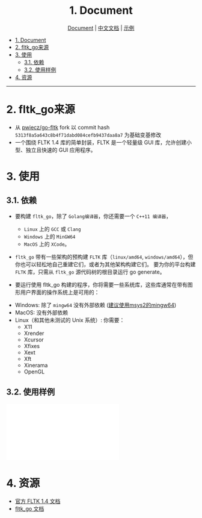 <div align="center">

# 1. Document

</div>

<div align="center">

[Document](./README.md) | [中文文档](./README_zh-cn.md)  | [示例](./examples/README.md)

</div>

<!-- TOC -->

- [1. Document](#1-document)
- [2. fltk\_go来源](#2-fltk_go来源)
- [3. 使用](#3-使用)
	- [3.1. 依赖](#31-依赖)
	- [3.2. 使用样例](#32-使用样例)
- [4. 资源](#4-资源)

<!-- /TOC -->

---
# 2. fltk_go来源
* 从 [pwiecz/go-fltk](https://github.com/pwiecz/go-fltk) fork 以 commit hash `5313f8a5a643c8b4f71dabd084cefb9437daa8a7` 为基础变基修改
* 一个围绕 FLTK 1.4 库的简单封装，FLTK 是一个轻量级 GUI 库，允许创建小型、独立且快速的 GUI 应用程序。

# 3. 使用
## 3.1. 依赖
* 要构建 `fltk_go`，除了 `Golang编译器`，你还需要一个 `C++11 编译器`，
	*	`Linux` 上的 `GCC` 或 `Clang`
	*	`Windows` 上的 `MinGW64`
	*	`MacOS` 上的 `XCode`。

* `fltk_go` 带有一些架构的预构建 `FLTK` 库（`linux/amd64`, `windows/amd64`），但你也可以轻松地自己重建它们，或者为其他架构构建它们。
要为你的平台构建 `FLTK` 库，只需从 `fltk_go` 源代码树的根目录运行 go generate。

*	要运行使用 fltk_go 构建的程序，你将需要一些系统库，这些库通常在带有图形用户界面的操作系统上是可用的：

- Windows: 除了 `mingw64` 没有外部依赖 ([建议使用msys2的mingw64](./scripts/install_msys2_mingw64.sh))
- MacOS: 没有外部依赖
- Linux（和其他未测试的 Unix 系统）: 你需要：
    - X11
    - Xrender
    - Xcursor
    - Xfixes
    - Xext
    - Xft
    - Xinerama
    - OpenGL

## 3.2. 使用样例
![example show case)](./examples.md)

# 4. 资源
- [官方 FLTK 1.4 文档](https://www.fltk.org/doc-1.4/index.html)
- [fltk_go 文档](https://pkg.go.dev/github.com/george012/fltk_go) 